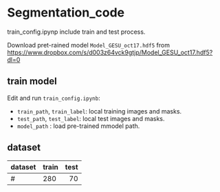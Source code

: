 # Segmentation_code
train_config.ipynp include train and test process.

Download pret-rained model `Model_GESU_oct17.hdf5` from https://www.dropbox.com/s/d003z64vck9gtjp/Model_GESU_oct17.hdf5?dl=0

## train model
Edit and run `train_config.ipynb`:

 - `train_path`, `train_label`: local training images and masks.
 - `test_path`, `test_label`: local test images and masks.
 - `model_path` : load pre-trained mmodel path.

## dataset

| dataset  | train | test |
|:--------------- |----|----:|
| # |  280 | 70 |
